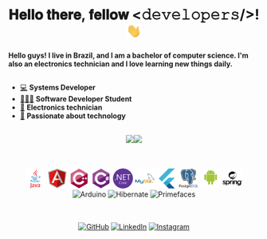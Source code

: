 <h1 align="center"> 𝐇𝐞𝐥𝐥𝐨 𝐭𝐡𝐞𝐫𝐞, 𝐟𝐞𝐥𝐥𝐨𝐰 <𝚍𝚎𝚟𝚎𝚕𝚘𝚙𝚎𝚛𝚜/>! <img src="https://github.com/ABSphreak/ABSphreak/blob/master/gifs/Hi.gif?raw=true" width="30px"></h2>

**Hello guys! I live in Brazil, and I am a bachelor of computer science. I'm also an electronics technician and I love learning new things daily.**

##
- [💻](https://emojipedia.org/laptop/) **Systems Developer** 
-  [👨🏽‍💻](https://emojipedia.org/man-technologist-medium-skin-tone/) **Software Developer Student**
-  [🤖](https://emojipedia.org/robot/) **Electronics technician**
-  [💖](https://emojipedia.org/sparkling-heart/) **Passionate about technology**

##
</p>



<p align="center"> <a href="https://github.com/JhonMarques/"><img height="137px" src="https://github-readme-stats.vercel.app/api?username=JhonMarques&hide_title=true&hide_border=true&show_icons=true&include_all_commits=true&count_private=true&line_height=21&text_color=000&icon_color=000&bg_color=0,ea6161,ffc64d,fffc4d,52fa5a&theme=graywhite" /><!-- wi*quL3fcV --><img height="137px" src="https://github-readme-stats.vercel.app/api/top-langs/?username=JhonMarques&hide=html&hide_title=true&hide_border=true&layout=compact&langs_count=7&exclude_repo=comp426,Redventures-Movie-Quotes&text_color=000&icon_color=fff&bg_color=0,52fa5a,4dfcff,c64dff&theme=graywhite" /></a>
	
<p align="center" >
<br><br>
<a>
  <img alt="Java" height="40" width="40" src="https://raw.githubusercontent.com/devicons/devicon/master/icons/java/java-original-wordmark.svg" style="max-width:100%;"></img>
  <img alt="Angular" height="40" width="40" src="https://raw.githubusercontent.com/devicons/devicon/master/icons/angularjs/angularjs-original.svg" style="max-width:100%;"></img>
  <img alt="C++" height="40" width="40" src="https://raw.githubusercontent.com/devicons/devicon/master/icons/cplusplus/cplusplus-original.svg" style="max-width:100%;"></img>
  <img alt="C#" height="40" width="40" src="https://raw.githubusercontent.com/devicons/devicon/master/icons/csharp/csharp-original.svg" style="max-width:100%;"></img>
  <img alt=".NET" height="40" width="40" src="https://raw.githubusercontent.com/devicons/devicon/master/icons/dotnetcore/dotnetcore-original.svg" style="max-width:100%;">
  </img>
  <img alt="MySQL" height="40" width="40" src="https://raw.githubusercontent.com/devicons/devicon/master/icons/mysql/mysql-original-wordmark.svg" style="max-width:100%;">
  </img>
   <img alt="Flutter" height="40" width="40" src="https://raw.githubusercontent.com/devicons/devicon/master/icons/flutter/flutter-original.svg" style="max-width:100%;">
  </img>
  <img alt="PostgreSQL" height="40" width="40" src="https://raw.githubusercontent.com/devicons/devicon/master/icons/postgresql/postgresql-original-wordmark.svg" style="max-width:100%;">
  </img>
  <img alt="Android" height="40" width="40" src="https://raw.githubusercontent.com/devicons/devicon/master/icons/android/android-original-wordmark.svg" style="max-width:100%;">
  </img>
    <img alt="Spring" height="40" width="40" src="https://raw.githubusercontent.com/devicons/devicon/master/icons/spring/spring-plain-wordmark.svg" style="max-width:100%;">
  </img>
   </img>
    <img alt="Arduino" height="40" width="40" src="https://www.pngfind.com/pngs/m/116-1162365_eclipse-icons-arduino-ide-logo-hd-png-download.png" style="max-width:100%;">
  
  <img alt="Hibernate" height="40" width="70" src="https://arquivo.devmedia.com.br/marketing/img/guia-hibernate-38312.png" style="max-width:100%;">
  </img>
  <img alt="Primefaces" height="40" width="70" src="https://img2.gratispng.com/20181122/uog/kisspng-primefaces-javaserver-faces-user-interface-compute-5bf762cd2533b3.0761968615429393411524.jpg" style="max-width:100%;">
  </img>
</a>
<br><br><br>
    
<p align = "center">
	<a href="https://github.com/JhonMarques"><img src="https://img.icons8.com/bubbles/50/000000/github.png" alt="GitHub"/></a>
	<a href="https://www.linkedin.com/in/jhonatas-katayama-marques/"><img src="https://img.icons8.com/bubbles/50/000000/linkedin.png" alt="LinkedIn"/></a>
	<a href="https://www.instagram.com/jhonatas.katayama/"><img src="https://img.icons8.com/bubbles/50/000000/instagram.png" alt="Instagram"/></a>
</p>
</p>




<!--
**JhonMarques/JhonMarques** is a ✨ _special_ ✨ repository because its `README.md` (this file) appears on your GitHub profile.

Here are some ideas to get you started:

- 🔭 I’m currently working on ...
- 🌱 I’m currently learning ...
- 👯 I’m looking to collaborate on ...
- 🤔 I’m looking for help with ...
- 💬 Ask me about ...
- 📫 How to reach me: ...
- 😄 Pronouns: ...
- ⚡ Fun fact: ...
-->
